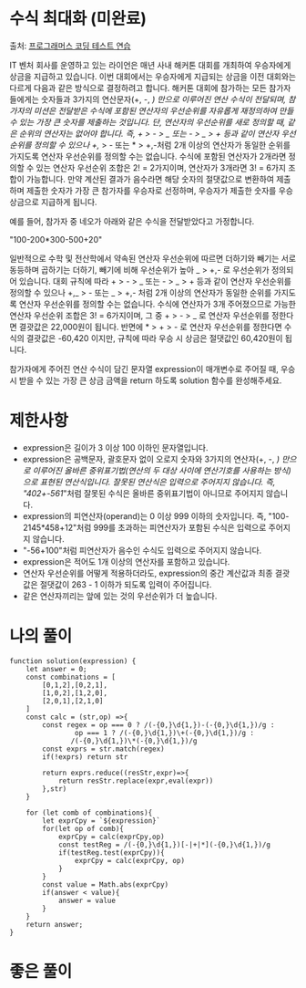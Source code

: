 # 수식 최대화 (미완료)

출처: [프로그래머스 코딩 테스트 연습](https://programmers.co.kr/learn/challenges)

IT 벤처 회사를 운영하고 있는 라이언은 매년 사내 해커톤 대회를 개최하여 우승자에게 상금을 지급하고 있습니다.
이번 대회에서는 우승자에게 지급되는 상금을 이전 대회와는 다르게 다음과 같은 방식으로 결정하려고 합니다.
해커톤 대회에 참가하는 모든 참가자들에게는 숫자들과 3가지의 연산문자(+, -, _) 만으로 이루어진 연산 수식이 전달되며, 참가자의 미션은 전달받은 수식에 포함된 연산자의 우선순위를 자유롭게 재정의하여 만들 수 있는 가장 큰 숫자를 제출하는 것입니다.
단, 연산자의 우선순위를 새로 정의할 때, 같은 순위의 연산자는 없어야 합니다. 즉, + > - > _ 또는 - > _ > + 등과 같이 연산자 우선순위를 정의할 수 있으나 +,_ > - 또는 \* > +,-처럼 2개 이상의 연산자가 동일한 순위를 가지도록 연산자 우선순위를 정의할 수는 없습니다. 수식에 포함된 연산자가 2개라면 정의할 수 있는 연산자 우선순위 조합은 2! = 2가지이며, 연산자가 3개라면 3! = 6가지 조합이 가능합니다.
만약 계산된 결과가 음수라면 해당 숫자의 절댓값으로 변환하여 제출하며 제출한 숫자가 가장 큰 참가자를 우승자로 선정하며, 우승자가 제출한 숫자를 우승상금으로 지급하게 됩니다.

예를 들어, 참가자 중 네오가 아래와 같은 수식을 전달받았다고 가정합니다.

"100-200\*300-500+20"

일반적으로 수학 및 전산학에서 약속된 연산자 우선순위에 따르면 더하기와 빼기는 서로 동등하며 곱하기는 더하기, 빼기에 비해 우선순위가 높아 _ > +,- 로 우선순위가 정의되어 있습니다.
대회 규칙에 따라 + > - > _ 또는 - > _ > + 등과 같이 연산자 우선순위를 정의할 수 있으나 +,_ > - 또는 _ > +,- 처럼 2개 이상의 연산자가 동일한 순위를 가지도록 연산자 우선순위를 정의할 수는 없습니다.
수식에 연산자가 3개 주어졌으므로 가능한 연산자 우선순위 조합은 3! = 6가지이며, 그 중 + > - > _ 로 연산자 우선순위를 정한다면 결괏값은 22,000원이 됩니다.
반면에 \* > + > - 로 연산자 우선순위를 정한다면 수식의 결괏값은 -60,420 이지만, 규칙에 따라 우승 시 상금은 절댓값인 60,420원이 됩니다.

참가자에게 주어진 연산 수식이 담긴 문자열 expression이 매개변수로 주어질 때, 우승 시 받을 수 있는 가장 큰 상금 금액을 return 하도록 solution 함수를 완성해주세요.

# 제한사항

- expression은 길이가 3 이상 100 이하인 문자열입니다.
- expression은 공백문자, 괄호문자 없이 오로지 숫자와 3가지의 연산자(+, -, _) 만으로 이루어진 올바른 중위표기법(연산의 두 대상 사이에 연산기호를 사용하는 방식)으로 표현된 연산식입니다. 잘못된 연산식은 입력으로 주어지지 않습니다.
  즉, "402+-561_"처럼 잘못된 수식은 올바른 중위표기법이 아니므로 주어지지 않습니다.
- expression의 피연산자(operand)는 0 이상 999 이하의 숫자입니다.
  즉, "100-2145\*458+12"처럼 999를 초과하는 피연산자가 포함된 수식은 입력으로 주어지지 않습니다.
- "-56+100"처럼 피연산자가 음수인 수식도 입력으로 주어지지 않습니다.
- expression은 적어도 1개 이상의 연산자를 포함하고 있습니다.
- 연산자 우선순위를 어떻게 적용하더라도, expression의 중간 계산값과 최종 결괏값은 절댓값이 263 - 1 이하가 되도록 입력이 주어집니다.
- 같은 연산자끼리는 앞에 있는 것의 우선순위가 더 높습니다.

# 나의 풀이

```
function solution(expression) {
    let answer = 0;
    const combinations = [
        [0,1,2],[0,2,1],
        [1,0,2],[1,2,0],
        [2,0,1],[2,1,0]
    ]
    const calc = (str,op) =>{
        const regex = op === 0 ? /(-{0,}\d{1,})-(-{0,}\d{1,})/g :
                op === 1 ? /(-{0,}\d{1,})\+(-{0,}\d{1,})/g :
               /(-{0,}\d{1,})\*(-{0,}\d{1,})/g
        const exprs = str.match(regex)
        if(!exprs) return str

        return exprs.reduce((resStr,expr)=>{
            return resStr.replace(expr,eval(expr))
        },str)
    }

    for (let comb of combinations){
        let exprCpy = `${expression}`
        for(let op of comb){
            exprCpy = calc(exprCpy,op)
            const testReg = /(-{0,}\d{1,})[-|+|*](-{0,}\d{1,})/g
            if(testReg.test(exprCpy)){
                exprCpy = calc(exprCpy, op)
            }
        }
        const value = Math.abs(exprCpy)
        if(answer < value){
            answer = value
        }
    }
    return answer;
}
```

# 좋은 풀이

```

```
